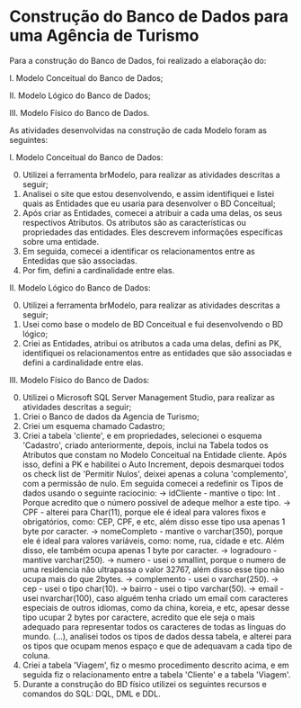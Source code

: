 # Construção do Banco de Dados para uma Agência de Turismo

Para a construção do Banco de Dados, foi realizado a elaboração do:

I. Modelo Conceitual do Banco de Dados;

II. Modelo Lógico do Banco de Dados;

III. Modelo Físico do Banco de Dados.

As atividades desenvolvidas na construção de cada Modelo foram as seguintes:

I. Modelo Conceitual do Banco de Dados:

0. Utilizei a ferramenta brModelo, para realizar as atividades descritas a seguir;
1. Analisei o site que estou desenvolvendo, e assim identifiquei e listei quais as Entidades que eu usaria para desenvolver o BD Conceitual;
2. Após criar as Entidades, comecei a atribuir a cada uma delas, os seus respectivos Atributos. Os atributos são as características ou propriedades das entidades. Eles descrevem informações específicas sobre uma entidade.
3. Em seguida, comecei a identificar os relacionamentos entre as Entedidas que são associadas.
4. Por fim, defini a cardinalidade entre elas.

II. Modelo Lógico do Banco de Dados:

0. Utilizei a ferramenta brModelo, para realizar as atividades descritas a seguir;
1. Usei como base o modelo de BD Conceitual e fui desenvolvendo o BD lógico;
2. Criei as Entidades, atribui os atributos a cada uma delas, defini as PK, identifiquei os relacionamentos entre as entidades que são associadas e defini a cardinalidade entre elas.

III. Modelo Físico do Banco de Dados:

0. Utilizei o Microsoft SQL Server Management Studio, para realizar as atividades descritas a seguir;
1. Criei o Banco de dados da Agencia de Turismo;
2. Criei um esquema chamado Cadastro;
3. Criei a tabela 'cliente', e em propriedades, selecionei o esquema 'Cadastro', criado anteriormente, depois, inclui na Tabela todos os Atributos que constam no Modelo Conceitual na Entidade cliente. Após isso, defini a PK e habilitei o Auto Increment, depois desmarquei todos os check list de 'Permitir Nulos', deixei apenas a coluna 'complemento', com a permissão de nulo. Em seguida comecei a redefinir os Tipos de dados usando o seguinte raciocinio:
   -> idCliente - mantive o tipo: Int . Porque acredito que o número possivel de adeque melhor a este tipo.
   -> CPF - alterei para Char(11), porque ele é ideal para valores fixos e obrigatórios, como: CEP, CPF, e etc, além disso esse tipo usa apenas 1 byte por caracter.
   -> nomeCompleto - mantive o varchar(350), porque ele é ideal para valores variáveis, como: nome, rua, cidade e etc. Além disso, ele também ocupa apenas 1 byte por caracter.
   -> logradouro - mantive varchar(250).
   -> numero - usei o smallint, porque o numero de uma residencia não ultrapassa o valor 32767, além disso esse tipo não ocupa mais do que 2bytes.
   -> complemento - usei o varchar(250).
   -> cep - usei o tipo char(10).
   -> bairro - usei o tipo varchar(50).
   -> email - usei nvarchar(100), caso alguém tenha criado um email com caracteres especiais de outros idiomas, como da china, koreia, e etc, apesar desse tipo ucupar 2 bytes por caractere, acredito que ele seja o mais adequado para representar todos os caracteres de todas as línguas do mundo.
   (...), analisei todos os tipos de dados dessa tabela, e alterei para os tipos que ocupam menos espaço e que de adequavam a cada tipo de coluna.
4. Criei a tabela 'Viagem', fiz o mesmo procedimento descrito acima, e em seguida fiz o relacionamento entre a tabela 'Cliente' e a tabela 'Viagem'.
5. Durante a construção do BD físico utilizei os seguintes recursos e comandos do SQL: DQL, DML e DDL.
